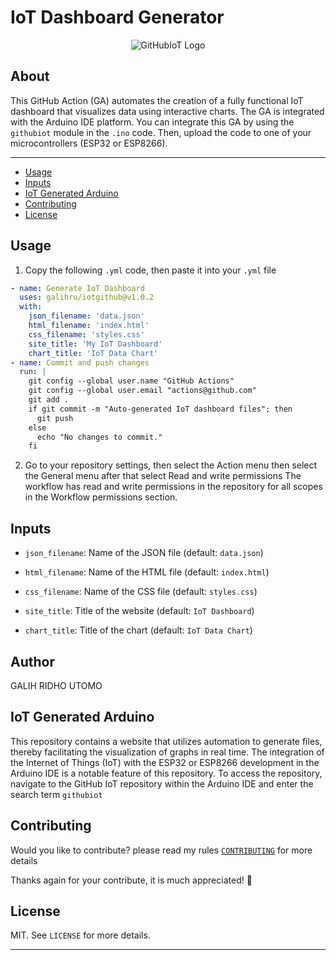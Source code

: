 # IoT Dashboard Generator

<p align="center">
  <img src="https://galihru.github.io/githubiotpy/img/GitHub%20IoT%20Logo.png" alt="GitHubIoT Logo">
</p>

## About

This GitHub Action (GA) automates the creation of a fully functional IoT dashboard that visualizes data using interactive charts. The GA is integrated with the Arduino IDE platform. You can integrate this GA by using the `githubiot` module in the `.ino` code. Then, upload the code to one of your microcontrollers (ESP32 or ESP8266).

---

* [Usage](#usage)
* [Inputs](#inputs)
* [IoT Generated Arduino](#iot-generated-arduino)
* [Contributing](#contributing)
* [License](#license)

## Usage

1. Copy the following `.yml` code, then paste it into your `.yml` file

```yaml
- name: Generate IoT Dashboard
  uses: galihru/iotgithub@v1.0.2
  with:
    json_filename: 'data.json'
    html_filename: 'index.html'
    css_filename: 'styles.css'
    site_title: 'My IoT Dashboard'
    chart_title: 'IoT Data Chart'
- name: Commit and push changes
  run: |
    git config --global user.name "GitHub Actions"
    git config --global user.email "actions@github.com"
    git add .
    if git commit -m "Auto-generated IoT dashboard files"; then
      git push
    else
      echo "No changes to commit."
    fi
```

2. Go to your repository settings, then select the Action menu then select the General menu after that select Read and write permissions
The workflow has read and write permissions in the repository for all scopes in the Workflow permissions section.

## Inputs
- `json_filename`: Name of the JSON file (default: `data.json`)

- `html_filename`: Name of the HTML file (default: `index.html`)

- `css_filename`: Name of the CSS file (default: `styles.css`)

- `site_title`: Title of the website (default: `IoT Dashboard`)

- `chart_title`: Title of the chart (default: `IoT Data Chart`)

## Author
GALIH RIDHO UTOMO

## IoT Generated Arduino
This repository contains a website that utilizes automation to generate files, thereby facilitating the visualization of graphs in real time. The integration of the Internet of Things (IoT) with the ESP32 or ESP8266 development in the Arduino IDE is a notable feature of this repository. To access the repository, navigate to the GitHub IoT repository within the Arduino IDE and enter the search term `githubiot`

## Contributing
Would you like to contribute? please read my rules [`CONTRIBUTING`](https://github.com/galihru/iotgithub/blob/main/CONTRIBUTING.md) for more details

Thanks again for your contribute, it is much appreciated! 🙏

## License
MIT. See `LICENSE` for more details.

---
